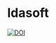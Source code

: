 # ldasoft
[![DOI](https://zenodo.org/badge/DOI/10.5281/zenodo.2026177.svg)](https://doi.org/10.5281/zenodo.2026177)
